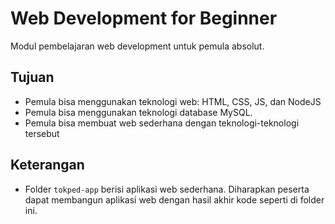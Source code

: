 # Web Development for Beginner

Modul pembelajaran web development untuk pemula absolut.

## Tujuan
- Pemula bisa menggunakan teknologi web: HTML, CSS, JS, dan NodeJS
- Pemula bisa menggunakan teknologi database MySQL.
- Pemula bisa membuat web sederhana dengan teknologi-teknologi tersebut

## Keterangan
- Folder `tokped-app` berisi aplikasi web sederhana. Diharapkan peserta dapat membangun aplikasi web dengan hasil akhir kode seperti di folder ini.
